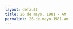 ```yaml
---
layout: default
title: 26 de mayo, 1981 - AM
permalink: 26-de-mayo-1981-am
---
```

<!-- Add an essay or interpretive material below this line,
using HTML or markdown.  Do not modify this file above this line -->
